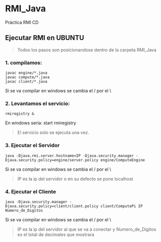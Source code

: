 # RMI_Java
Práctica RMI CD

## Ejecutar RMI en UBUNTU

> Todos los pasos son posicionandose dentro de la carpeta RMI_Java

### 1. compilamos:
	javac engine/*.java
	javac compute/*.java
	javac client/*.java

Si se va compilar en windows se cambia el / por el \

### 2. Levantamos el servicio:
	rmiregistry &

En windows sería:
	start rmiregistry

> El servicio solo se ejecuta una vez. 

### 3. Ejecutar el Servidor

	java -Djava.rmi.server.hostname=IP -Djava.security.manager -Djava.security.policy=engine/server.policy engine/ComputeEngine

Si se va compilar en windows se cambia el / por el \

> IP es la ip del servidor o en su defecto se pone localhost 

### 4. Ejecutar el Cliente

	java -Djava.security.manager -Djava.security.policy=client/client.policy client/ComputePi IP Numero_de_Digitos

Si se va compilar en windows se cambia el / por el \

> IP es la ip del servidor al que se va a conectar y Numero_de_Digitos es el total de decimales que mostrara
